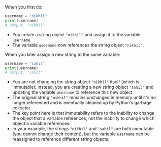When you first do:

```python
username = "nikhil"
print(username)
# output: "nikhil"
```

- You create a string object `"nikhil"` and assign it to the variable `username`.
- The variable `username` now references the string object `"nikhil"`.

When you later assign a new string to the same variable:

```python
username = "sahil"
print(username)
# output: "sahil"
```

- You are not changing the string object `"nikhil"` itself (which is immutable); instead, you are creating a new string object `"sahil"` and updating the variable `username` to reference this new object.
- The original string `"nikhil"` remains unchanged in memory until it's no longer referenced and is eventually cleaned up by Python's garbage collector.
- The key point here is that immutability refers to the inability to change the object that a variable references, not the inability to change which object a variable references.
- In your example, the strings `"nikhil"` and `"sahil"` are both immutable (you cannot change their content), but the variable `username` can be reassigned to reference different string objects.